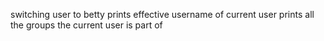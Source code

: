 switching user to betty
prints effective username of current user
prints all the groups the current user is part of
